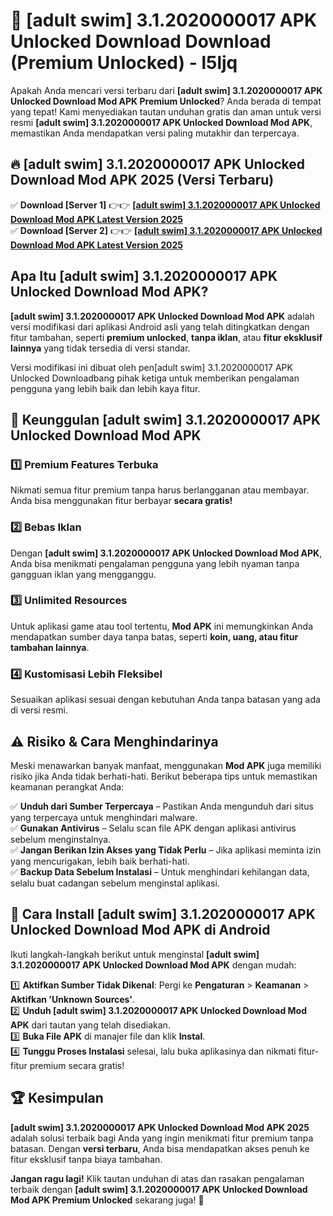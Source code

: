 # 🎯 [adult swim] 3.1.2020000017 APK Unlocked Download  Download (Premium Unlocked) -  l5ljq

Apakah Anda mencari versi terbaru dari **[adult swim] 3.1.2020000017 APK Unlocked Download Mod APK Premium Unlocked**? Anda berada di tempat yang tepat! Kami menyediakan tautan unduhan gratis dan aman untuk versi resmi **[adult swim] 3.1.2020000017 APK Unlocked Download Mod APK**, memastikan Anda mendapatkan versi paling mutakhir dan terpercaya.

## 🔥 [adult swim] 3.1.2020000017 APK Unlocked Download Mod APK 2025 (Versi Terbaru)

✅ **Download [Server 1]** 👉👉 [**[adult swim] 3.1.2020000017 APK Unlocked Download Mod APK Latest Version 2025**](https://momento.my/?title=[adult_swim]_3.1.2020000017_APK_Unlocked_Download)  
✅ **Download [Server 2]** 👉👉 [**[adult swim] 3.1.2020000017 APK Unlocked Download Mod APK Latest Version 2025**](https://momento.my/?title=[adult_swim]_3.1.2020000017_APK_Unlocked_Download)  

## Apa Itu [adult swim] 3.1.2020000017 APK Unlocked Download Mod APK?

**[adult swim] 3.1.2020000017 APK Unlocked Download Mod APK** adalah versi modifikasi dari aplikasi Android asli yang telah ditingkatkan dengan fitur tambahan, seperti **premium unlocked**, **tanpa iklan**, atau **fitur eksklusif lainnya** yang tidak tersedia di versi standar.

Versi modifikasi ini dibuat oleh pen[adult swim] 3.1.2020000017 APK Unlocked Downloadbang pihak ketiga untuk memberikan pengalaman pengguna yang lebih baik dan lebih kaya fitur.

## 🎯 Keunggulan [adult swim] 3.1.2020000017 APK Unlocked Download Mod APK

### 1️⃣ Premium Features Terbuka
Nikmati semua fitur premium tanpa harus berlangganan atau membayar. Anda bisa menggunakan fitur berbayar **secara gratis!**

### 2️⃣ Bebas Iklan
Dengan **[adult swim] 3.1.2020000017 APK Unlocked Download Mod APK**, Anda bisa menikmati pengalaman pengguna yang lebih nyaman tanpa gangguan iklan yang mengganggu.

### 3️⃣ Unlimited Resources
Untuk aplikasi game atau tool tertentu, **Mod APK** ini memungkinkan Anda mendapatkan sumber daya tanpa batas, seperti **koin, uang, atau fitur tambahan lainnya**.

### 4️⃣ Kustomisasi Lebih Fleksibel
Sesuaikan aplikasi sesuai dengan kebutuhan Anda tanpa batasan yang ada di versi resmi.

## ⚠️ Risiko & Cara Menghindarinya

Meski menawarkan banyak manfaat, menggunakan **Mod APK** juga memiliki risiko jika Anda tidak berhati-hati. Berikut beberapa tips untuk memastikan keamanan perangkat Anda:

✅ **Unduh dari Sumber Terpercaya** – Pastikan Anda mengunduh dari situs yang terpercaya untuk menghindari malware.  
✅ **Gunakan Antivirus** – Selalu scan file APK dengan aplikasi antivirus sebelum menginstalnya.  
✅ **Jangan Berikan Izin Akses yang Tidak Perlu** – Jika aplikasi meminta izin yang mencurigakan, lebih baik berhati-hati.  
✅ **Backup Data Sebelum Instalasi** – Untuk menghindari kehilangan data, selalu buat cadangan sebelum menginstal aplikasi.

## 📌 Cara Install [adult swim] 3.1.2020000017 APK Unlocked Download Mod APK di Android

Ikuti langkah-langkah berikut untuk menginstal **[adult swim] 3.1.2020000017 APK Unlocked Download Mod APK** dengan mudah:

1️⃣ **Aktifkan Sumber Tidak Dikenal**: Pergi ke **Pengaturan** > **Keamanan** > **Aktifkan 'Unknown Sources'**.  
2️⃣ **Unduh [adult swim] 3.1.2020000017 APK Unlocked Download Mod APK** dari tautan yang telah disediakan.  
3️⃣ **Buka File APK** di manajer file dan klik **Instal**.  
4️⃣ **Tunggu Proses Instalasi** selesai, lalu buka aplikasinya dan nikmati fitur-fitur premium secara gratis!

## 🏆 Kesimpulan

**[adult swim] 3.1.2020000017 APK Unlocked Download Mod APK 2025** adalah solusi terbaik bagi Anda yang ingin menikmati fitur premium tanpa batasan. Dengan **versi terbaru**, Anda bisa mendapatkan akses penuh ke fitur eksklusif tanpa biaya tambahan.

**Jangan ragu lagi!** Klik tautan unduhan di atas dan rasakan pengalaman terbaik dengan **[adult swim] 3.1.2020000017 APK Unlocked Download Mod APK Premium Unlocked** sekarang juga! 🚀
